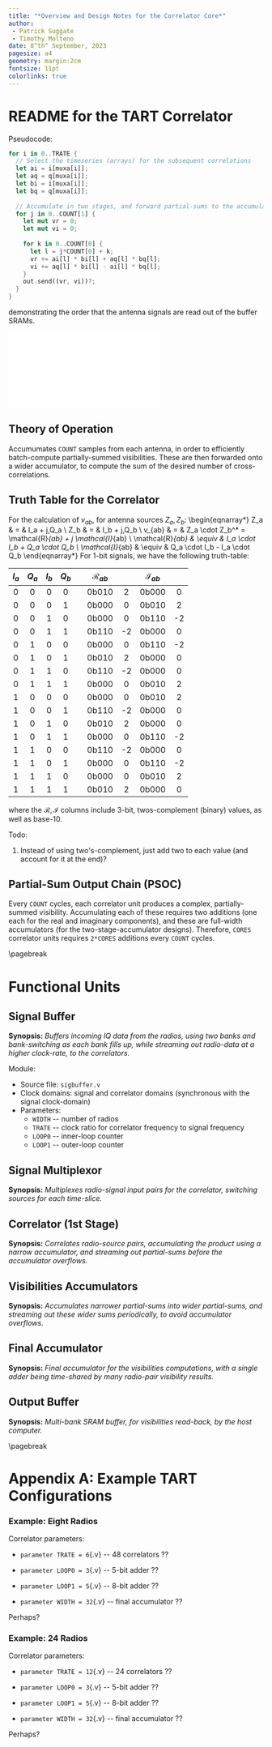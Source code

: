 ```yaml
---
title: "*Overview and Design Notes for the Correlator Core*"
author:
 - Patrick Suggate
 - Timothy Molteno
date: 8^th^ September, 2023
pagesize: a4
geometry: margin:2cm
fontsize: 11pt
colorlinks: true
---
```


# README for the TART Correlator

Pseudocode:
```rust
for i in 0..TRATE {
  // Select the timeseries (arrays) for the subsequent correlations
  let ai = i[muxa[i]];
  let aq = q[muxa[i]];
  let bi = i[muxa[i]];
  let bq = q[muxa[i]];
  
  // Accumulate in two stages, and forward partial-sums to the accumulator
  for j in 0..COUNT[1] {
    let mut vr = 0;
    let mut vi = 0;
    
    for k in 0..COUNT[0] {
      let l = j*COUNT[0] + k;
      vr += ai[l] * bi[l] + aq[l] * bq[l];
      vi += aq[l] * bi[l] - ai[l] * bq[l];
    }
    out.send((vr, vi))?;
  }
}
```
demonstrating the order that the antenna signals are read out of the buffer SRAMs.

![Diagram](../../doc/diagrams/tart_correlator.pdf "salad")

## Theory of Operation

Accumumates `COUNT` samples from each antenna, in order to efficiently batch-compute partially-summed visibilities. These are then forwarded onto a wider accumulator, to compute the sum of the desired number of cross-correlations.

## Truth Table for the Correlator

For the calculation of $v_{ab}$, for antenna sources $Z_a, Z_b$:
\begin{eqnarray*}
  Z_a & = & I_a + j\,Q_a \\
  Z_b & = & I_b + j\,Q_b \\
  v_{ab} & = & Z_a \cdot Z_b^* = \mathcal{R}_{ab} + j \mathcal{I}_{ab} \\
  \mathcal{R}_{ab}  &  \equiv & I_a \cdot I_b + Q_a \cdot Q_b \\
  \mathcal{I}_{ab} & \equiv & Q_a \cdot I_b - I_a \cdot Q_b 
\end{eqnarray*}
For 1-bit signals, we have the following truth-table:

| $I_a$ | $Q_a$ | $I_b$ | $Q_b$ |   | $\mathcal{R}_{ab}$ |    | $\mathcal{I}_{ab}$ |    |
|:-----:|:-----:|:-----:|:-----:|---|:------------------:|:--:|:------------------:|:--:|
| 0     | 0     | 0     | 0     |   | 0b010              | 2  | 0b000              | 0  |
| 0     | 0     | 0     | 1     |   | 0b000              | 0  | 0b010              | 2  |
| 0     | 0     | 1     | 0     |   | 0b000              | 0  | 0b110              | -2 |
| 0     | 0     | 1     | 1     |   | 0b110              | -2 | 0b000              | 0  |
| 0     | 1     | 0     | 0     |   | 0b000              | 0  | 0b110              | -2 |
| 0     | 1     | 0     | 1     |   | 0b010              | 2  | 0b000              | 0  |
| 0     | 1     | 1     | 0     |   | 0b110              | -2 | 0b000              | 0  |
| 0     | 1     | 1     | 1     |   | 0b000              | 0  | 0b010              | 2  |
| 1     | 0     | 0     | 0     |   | 0b000              | 0  | 0b010              | 2  |
| 1     | 0     | 0     | 1     |   | 0b110              | -2 | 0b000              | 0  |
| 1     | 0     | 1     | 0     |   | 0b010              | 2  | 0b000              | 0  |
| 1     | 0     | 1     | 1     |   | 0b000              | 0  | 0b110              | -2 |
| 1     | 1     | 0     | 0     |   | 0b110              | -2 | 0b000              | 0  |
| 1     | 1     | 0     | 1     |   | 0b000              | 0  | 0b110              | -2 |
| 1     | 1     | 1     | 0     |   | 0b000              | 0  | 0b010              | 2  |
| 1     | 1     | 1     | 1     |   | 0b010              | 2  | 0b000              | 0  |

where the $\mathcal{R,I}$ columns include 3-bit, twos-complement (binary) values, as well as base-10.

Todo:

1. Instead of using two's-complement, just add two to each value (and account for it at the end)?

## Partial-Sum Output Chain (PSOC)

Every `COUNT` cycles, each correlator unit produces a complex, partially-summed visibility. Accumulating each of these requires two additions (one each for the real and imaginary components), and these are full-width accumulators (for the two-stage-accumulator designs). Therefore, `CORES` correlator units requires `2*CORES` additions every `COUNT` cycles.

\pagebreak

# Functional Units

## Signal Buffer

**Synopsis:** *Buffers incoming IQ data from the radios, using two banks and bank-switching as each bank fills up, while streaming out radio-data at a higher clock-rate, to the correlators.*

Module:

- Source file: `sigbuffer.v`
- Clock domains: signal and correlator domains (synchronous with the signal clock-domain)
- Parameters:
  + `WIDTH` -- number of radios
  + `TRATE` -- clock ratio for correlator frequency to signal frequency
  + `LOOP0` -- inner-loop counter
  + `LOOP1` -- outer-loop counter

## Signal Multiplexor

**Synopsis:** *Multiplexes radio-signal input pairs for the correlator, switching sources for each time-slice.*

## Correlator (1st Stage)

**Synopsis:** *Correlates radio-source pairs, accumulating the product using a narrow accumulator, and streaming out partial-sums before the accumulator overflows.*

## Visibilities Accumulators

**Synopsis:** *Accumulates narrower partial-sums into wider partial-sums, and streaming out these wider sums periodically, to avoid accumulator overflows.*

## Final Accumulator

**Synopsis:** *Final accumulator for the visibilities computations, with a single adder being time-shared by many radio-pair visibility results.*

## Output Buffer

**Synopsis:** *Multi-bank SRAM buffer, for visibilities read-back, by the host computer.*

\pagebreak

# Appendix A: Example TART Configurations

### Example: Eight Radios

Correlator parameters:

- `parameter TRATE = 6`{.v} -- 48 correlators ??

- `parameter LOOP0 = 3`{.v} -- 5-bit adder ??

- `parameter LOOP1 = 5`{.v} -- 8-bit adder ??

- `parameter WIDTH = 32`{.v} -- final accumulator ??

Perhaps?

### Example: 24 Radios

Correlator parameters:

- `parameter TRATE = 12`{.v} -- 24 correlators ??

- `parameter LOOP0 = 3`{.v} -- 5-bit adder ??

- `parameter LOOP1 = 5`{.v} -- 8-bit adder ??

- `parameter WIDTH = 32`{.v} -- final accumulator ??

Perhaps?
